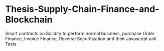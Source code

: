 # Thesis-Supply-Chain-Finance-and-Blockchain
Smart contracts on Solidity to perform normal business, purchase Order Finance, Invoice Finance, Reverse Securitization and their Javascript unit Tests 
